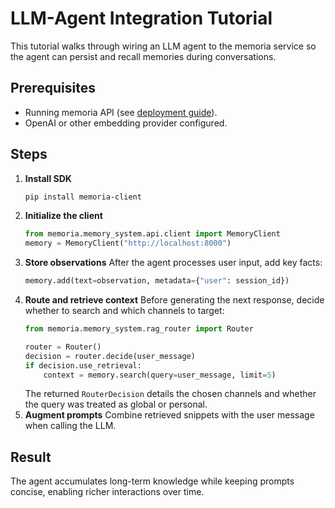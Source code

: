 # LLM-Agent Integration Tutorial

This tutorial walks through wiring an LLM agent to the memoria service so the
agent can persist and recall memories during conversations.

## Prerequisites
- Running memoria API (see [deployment guide](deployment.md)).
- OpenAI or other embedding provider configured.

## Steps
1. **Install SDK**
   ```bash
   pip install memoria-client
   ```
2. **Initialize the client**
   ```python
   from memoria.memory_system.api.client import MemoryClient
   memory = MemoryClient("http://localhost:8000")
   ```
3. **Store observations**
   After the agent processes user input, add key facts:
   ```python
   memory.add(text=observation, metadata={"user": session_id})
   ```
4. **Route and retrieve context**
   Before generating the next response, decide whether to search and which
   channels to target:
   ```python
   from memoria.memory_system.rag_router import Router

   router = Router()
   decision = router.decide(user_message)
   if decision.use_retrieval:
       context = memory.search(query=user_message, limit=5)
   ```
   The returned ``RouterDecision`` details the chosen channels and whether the
   query was treated as global or personal.
5. **Augment prompts**
   Combine retrieved snippets with the user message when calling the LLM.

## Result
The agent accumulates long-term knowledge while keeping prompts concise,
enabling richer interactions over time.
